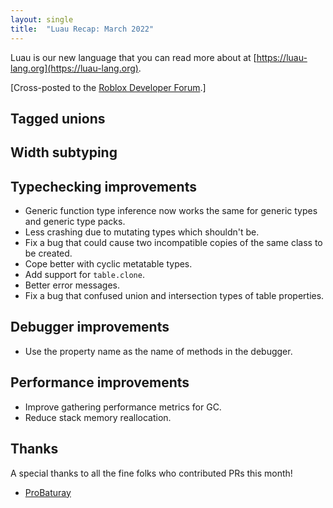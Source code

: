 ```yaml
---
layout: single
title:  "Luau Recap: March 2022"
---
```


Luau is our new language that you can read more about at [https://luau-lang.org](https://luau-lang.org).

[Cross-posted to the [Roblox Developer Forum](https://devforum.roblox.com/t/luau-recap-march-2022/).]

## Tagged unions

## Width subtyping

## Typechecking improvements

 * Generic function type inference now works the same for generic types and generic type packs.
 * Less crashing due to mutating types which shouldn't be.
 * Fix a bug that could cause two incompatible copies of the same class to be created.
 * Cope better with cyclic metatable types.
 * Add support for `table.clone`.
 * Better error messages.
 * Fix a bug that confused union and intersection types of table properties.

## Debugger improvements

 * Use the property name as the name of methods in the debugger.

## Performance improvements

 * Improve gathering performance metrics for GC.
 * Reduce stack memory reallocation.

## Thanks

A special thanks to all the fine folks who contributed PRs this month!

* [ProBaturay](https://github.com/ProBaturay)
